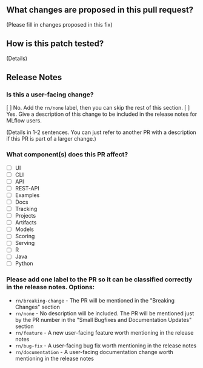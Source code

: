 ## What changes are proposed in this pull request?
 
(Please fill in changes proposed in this fix)
 
## How is this patch tested?
 
(Details)
 
## Release Notes
 
### Is this a user-facing change? 

[ ] No. Add the `rn/none` label, then you can skip the rest of this section.
[ ] Yes. Give a description of this change to be included in the release notes for MLflow users.
 
(Details in 1-2 sentences. You can just refer to another PR with a description if this PR is part of a larger change.)
 
### What component(s) does this PR affect?
 
- [ ] UI
- [ ] CLI 
- [ ] API 
- [ ] REST-API 
- [ ] Examples 
- [ ] Docs
- [ ] Tracking
- [ ] Projects 
- [ ] Artifacts 
- [ ] Models 
- [ ] Scoring 
- [ ] Serving
- [ ] R
- [ ] Java
- [ ] Python

### Please add one label to the PR so it can be classified correctly in the release notes. Options:
 
* `rn/breaking-change` - The PR will be mentioned in the "Breaking Changes" section
* `rn/none` - No description will be included. The PR will be mentioned just by the PR number in the "Small Bugfixes and Documentation Updates" section
* `rn/feature` - A new user-facing feature worth mentioning in the release notes
* `rn/bug-fix` - A user-facing bug fix worth mentioning in the release notes
* `rn/documentation` - A user-facing documentation change worth mentioning in the release notes

